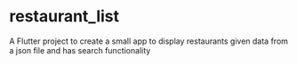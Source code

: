 # restaurant_list

A Flutter project to create a small app to display restaurants given data from a json file and has search functionality

